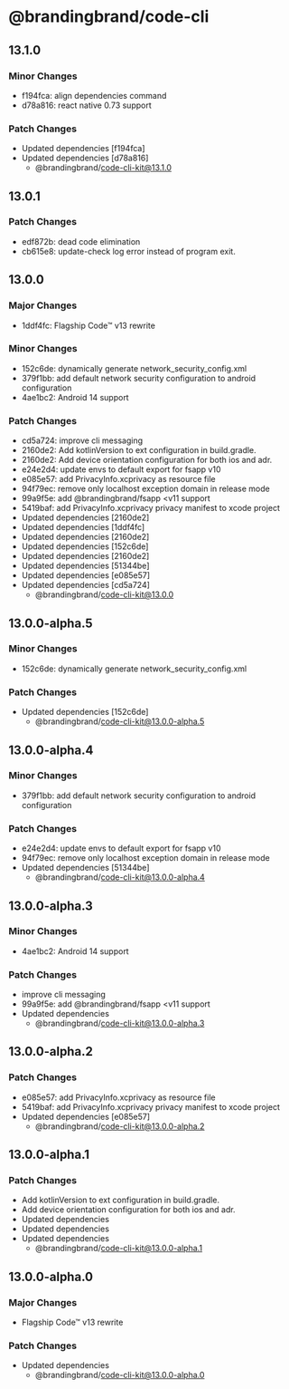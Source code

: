 # @brandingbrand/code-cli

## 13.1.0

### Minor Changes

- f194fca: align dependencies command
- d78a816: react native 0.73 support

### Patch Changes

- Updated dependencies [f194fca]
- Updated dependencies [d78a816]
  - @brandingbrand/code-cli-kit@13.1.0

## 13.0.1

### Patch Changes

- edf872b: dead code elimination
- cb615e8: update-check log error instead of program exit.

## 13.0.0

### Major Changes

- 1ddf4fc: Flagship Code™ v13 rewrite

### Minor Changes

- 152c6de: dynamically generate network_security_config.xml
- 379f1bb: add default network security configuration to android configuration
- 4ae1bc2: Android 14 support

### Patch Changes

- cd5a724: improve cli messaging
- 2160de2: Add kotlinVersion to ext configuration in build.gradle.
- 2160de2: Add device orientation configuration for both ios and adr.
- e24e2d4: update envs to default export for fsapp v10
- e085e57: add PrivacyInfo.xcprivacy as resource file
- 94f79ec: remove only localhost exception domain in release mode
- 99a9f5e: add @brandingbrand/fsapp <v11 support
- 5419baf: add PrivacyInfo.xcprivacy privacy manifest to xcode project
- Updated dependencies [2160de2]
- Updated dependencies [1ddf4fc]
- Updated dependencies [2160de2]
- Updated dependencies [152c6de]
- Updated dependencies [2160de2]
- Updated dependencies [51344be]
- Updated dependencies [e085e57]
- Updated dependencies [cd5a724]
  - @brandingbrand/code-cli-kit@13.0.0

## 13.0.0-alpha.5

### Minor Changes

- 152c6de: dynamically generate network_security_config.xml

### Patch Changes

- Updated dependencies [152c6de]
  - @brandingbrand/code-cli-kit@13.0.0-alpha.5

## 13.0.0-alpha.4

### Minor Changes

- 379f1bb: add default network security configuration to android configuration

### Patch Changes

- e24e2d4: update envs to default export for fsapp v10
- 94f79ec: remove only localhost exception domain in release mode
- Updated dependencies [51344be]
  - @brandingbrand/code-cli-kit@13.0.0-alpha.4

## 13.0.0-alpha.3

### Minor Changes

- 4ae1bc2: Android 14 support

### Patch Changes

- improve cli messaging
- 99a9f5e: add @brandingbrand/fsapp <v11 support
- Updated dependencies
  - @brandingbrand/code-cli-kit@13.0.0-alpha.3

## 13.0.0-alpha.2

### Patch Changes

- e085e57: add PrivacyInfo.xcprivacy as resource file
- 5419baf: add PrivacyInfo.xcprivacy privacy manifest to xcode project
- Updated dependencies [e085e57]
  - @brandingbrand/code-cli-kit@13.0.0-alpha.2

## 13.0.0-alpha.1

### Patch Changes

- Add kotlinVersion to ext configuration in build.gradle.
- Add device orientation configuration for both ios and adr.
- Updated dependencies
- Updated dependencies
- Updated dependencies
  - @brandingbrand/code-cli-kit@13.0.0-alpha.1

## 13.0.0-alpha.0

### Major Changes

- Flagship Code™ v13 rewrite

### Patch Changes

- Updated dependencies
  - @brandingbrand/code-cli-kit@13.0.0-alpha.0
